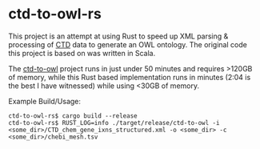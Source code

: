 # ctd-to-owl-rs

This project is an attempt at using Rust to speed up XML parsing & processing of [CTD](http://ctdbase.org) data to generate an OWL ontology.  The original code this project is based on was written in Scala.

The [ctd-to-owl](https://github.com/balhoff/ctd-to-owl) project runs in just under 50 minutes and requires >120GB of memory, while this Rust based implementation runs in minutes (2:04 is the best I have witnessed) while using <30GB of memory.

Example Build/Usage:
```
ctd-to-owl-rs$ cargo build --release
ctd-to-owl-rs$ RUST_LOG=info ./target/release/ctd-to-owl -i <some_dir>/CTD_chem_gene_ixns_structured.xml -o <some_dir> -c <some_dir>/chebi_mesh.tsv
```
